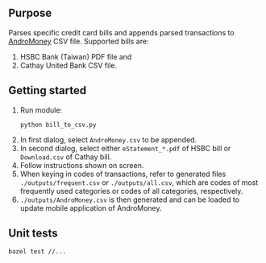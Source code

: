 ## Purpose

Parses specific credit card bills and appends parsed transactions to [AndroMoney](https://web.andromoney.com) CSV file. Supported bills are:
1. HSBC Bank (Taiwan) PDF file and
1. Cathay United Bank CSV file.

## Getting started

1. Run module:
    ```
    python bill_to_csv.py
    ```
1. In first dialog, select `AndroMoney.csv` to be appended.
1. In second dialog, select either `eStatement_*.pdf` of HSBC bill or `Download.csv` of Cathay bill.
1. Follow instructions shown on screen.
1. When keying in codes of transactions, refer to generated files `./outputs/frequent.csv` or `./outputs/all.csv`, which are codes of most frequently used categories or codes of all categories, respectively.
1. `./outputs/AndroMoney.csv` is then generated and can be loaded to update mobile application of AndroMoney.

## Unit tests

```
bazel test //...
```
